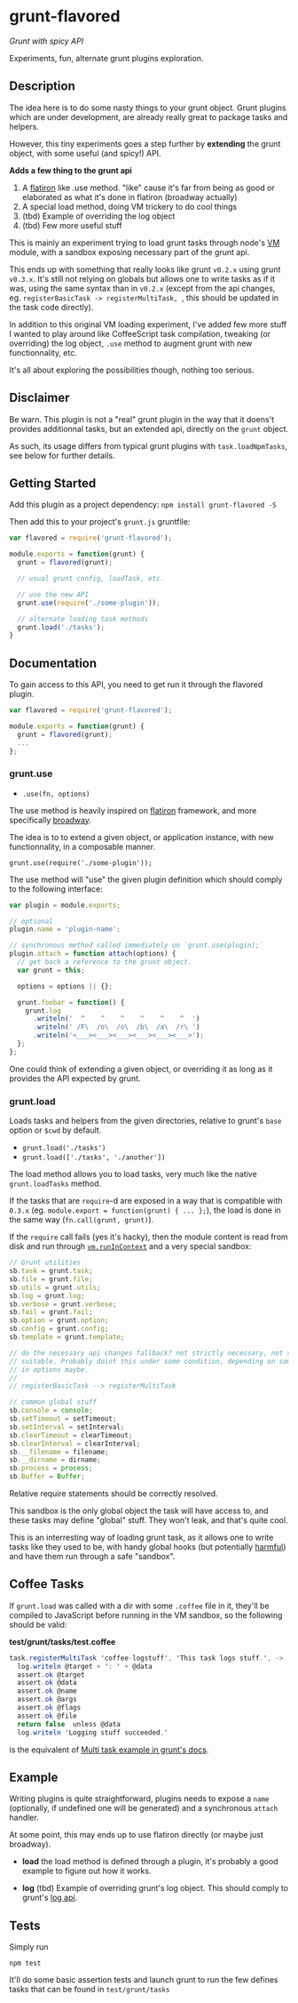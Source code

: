 # grunt-flavored

*Grunt with spicy API*

Experiments, fun, alternate grunt plugins exploration.

## Description

The idea here is to do some nasty things to your grunt object. Grunt
plugins which are under development, are already really great to package
tasks and helpers.

However, this tiny experiments goes a step further by **extending** the
grunt object, with some useful (and spicy!) API.

**Adds a few thing to the grunt api**

1. A [flatiron](github.com/flatiron/flatiron) like .use method. "like"
  cause it's far from being as good or elaborated as what it's done in
  flatiron (broadway actually)
2. A special load method, doing VM trickery to do cool things
3. (tbd) Example of overriding the log object
4. (tbd) Few more useful stuff

This is mainly an experiment trying to load grunt tasks through node's
[VM](http://nodejs.org/api/vm.html) module, with a sandbox exposing
necessary part of the grunt api.

This ends up with something that really looks like grunt `v0.2.x`
using grunt `v0.3.x`. It's still not relying on globals but allows one
to write tasks as if it was, using the same syntax than in `v0.2.x`
(except from the api changes, eg. `registerBasicTask ->
registerMultiTask, `, this should be updated in the task code directly).

In addition to this original VM loading experiment, I've added few more
stuff I wanted to play around like CoffeeScript task compilation,
tweaking (or overriding) the log object, `.use` method to augment grunt
with new functionnality, etc.

It's all about exploring the possibilities though, nothing too serious.

## Disclaimer

Be warn. This plugin is not a "real" grunt plugin in the way that it
doens't provides additionnal tasks, but an extended api, directly on the
`grunt` object.

As such, its usage differs from typical grunt plugins with
`task.loadNpmTasks`, see below for further details.

## Getting Started

Add this plugin as a project dependency: `npm install grunt-flavored -S`

Then add this to your project's `grunt.js` gruntfile:

```javascript
var flavored = require('grunt-flavored');

module.exports = function(grunt) {
  grunt = flavored(grunt);

  // usual grunt config, loadTask, etc.

  // use the new API
  grunt.use(require('./some-plugin'));

  // alternate loading task methods
  grunt.load('./tasks');
}
```

## Documentation

To gain access to this API, you need to get run it through the flavored
plugin.

```js
var flavored = require('grunt-flavored');

module.exports = function(grunt) {
  grunt = flavored(grunt);
  ...
};
```

### grunt.use

* `.use(fn, options)`

The use method is heavily inspired on
[flatiron](https://github.com/flatiron/flatiron) framework, and more
specifically [broadway](https://github.com/flatiron/broadway).

The idea is to to extend a given object, or application instance, with
new functionnality, in a composable manner.

    grunt.use(require('./some-plugin'));

The use method will "use" the given plugin definition which should
comply to the following interface:

```js
var plugin = module.exports;

// optional
plugin.name = 'plugin-name';

// synchronous method called immediately on `grunt.use(plugin);`
plugin.attach = function attach(options) {
  // get back a reference to the grunt object.
  var grunt = this;

  options = options || {};

  grunt.foobar = function() {
    grunt.log
      .writeln('  ^    ^    ^    ^    ^    ^  ')
      .writeln(' /F\  /o\  /o\  /b\  /a\  /r\ ')
      .writeln('<___><___><___><___><___><___>');
  };
};
```

One could think of extending a given object, or overriding it as long as
it provides the API expected by grunt.

### grunt.load

Loads tasks and helpers from the given directories, relative to grunt's
`base` option or `$cwd` by default.

* `grunt.load('./tasks')`
* `grunt.load(['./tasks', './another'])`

The load method allows you to load tasks, very much like the native
`grunt.loadTasks` method. 


If the tasks that are `require`-d are exposed in a way that is
compatible with `0.3.x` (eg. `module.export = function(grunt) { ...
};`), the load is done in the same way (`fn.call(grunt, grunt)`).

If the `require` call fails (yes it's hacky), then the module content is
read from disk and run through
[`vm.runInContext`](http://nodejs.org/docs/latest/api/vm.html#vm_vm_runincontext_code_context_filename)
and a very special sandbox:

```js
// Grunt utilities
sb.task = grunt.task;
sb.file = grunt.file;
sb.utils = grunt.utils;
sb.log = grunt.log;
sb.verbose = grunt.verbose;
sb.fail = grunt.fail;
sb.option = grunt.option;
sb.config = grunt.config;
sb.template = grunt.template;

// do the necessary api changes fallback? not strictly necessary, not sure if
// suitable. Probably doint this under some condition, depending on some prop
// in options maybe.
//
// registerBasicTask --> registerMultiTask

// common global stuff
sb.console = console;
sb.setTimeout = setTimeout;
sb.setInterval = setInterval;
sb.clearTimeout = clearTimeout;
sb.clearInterval = clearInterval;
sb.__filename = filename;
sb.__dirname = dirname;
sb.process = process;
sb.Buffer = Buffer;
```

Relative require statements should be correctly resolved.

This sandbox is the only global object the task will have access to, and
these tasks may define "global" stuff. They won't leak, and that's quite
cool.

This is an interresting way of loading grunt task, as it allows one to
write tasks like they used to be, with handy global hooks (but
potentially [harmful](https://github.com/cowboy/grunt/issues/12)) and
have them run through a safe "sandbox".

## Coffee Tasks

If `grunt.load` was called with a dir with some `.coffee` file in it,
they'll be compiled to JavaScript before running in the VM sandbox, so
the following should be valid:

**test/grunt/tasks/test.coffee**

```cs
task.registerMultiTask 'coffee-logstuff', 'This task logs stuff.', ->
  log.writeln @target + ': ' + @data
  assert.ok @target
  assert.ok @data
  assert.ok @name
  assert.ok @args
  assert.ok @flags
  assert.ok @file
  return false  unless @data
  log.writeln 'Logging stuff succeeded.'
```

is the equivalent of [Multi task example in grunt's docs](https://github.com/cowboy/grunt/blob/master/docs/types_of_tasks.md).

## Example

Writing plugins is quite straightforward, plugins needs to expose a
`name` (optionally, if undefined one will be generated) and a
synchronous `attach` handler.

At some point, this may ends up to use flatiron directly (or maybe just
broadway).

* **load** the load method is defined through a plugin, it's probably a
  good example to figure out how it works.

* **log** (tbd) Example of overriding grunt's log object. This should
  comply to grunt's [log api](https://github.com/cowboy/grunt/blob/master/docs/api_log.md).

## Tests

Simply run

    npm test

It'll do some basic assertion tests and launch grunt to run the few
defines tasks that can be found in `test/grunt/tasks`

